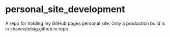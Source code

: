 # personal_site_development
A repo for holding my GitHub pages personal site.  Only a production build is in shawnstolsig.github.io repo. 
